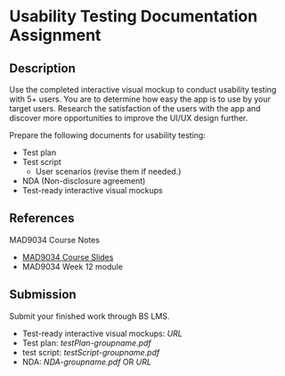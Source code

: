 # Usability Testing Documentation Assignment

## Description

Use the completed interactive visual mockup to conduct usability testing with 5+ users. You are to determine how easy the app is to use by your target users. Research the satisfaction of the users with the app and discover more opportunities to improve the UI/UX design further.  

Prepare the following documents for usability testing:

* Test plan 
* Test script
    * User scenarios (revise them if needed.)
* NDA (Non-disclosure agreement)
* Test-ready interactive visual mockups 

## References

MAD9034 Course Notes
* [MAD9034 Course Slides](https://goo.gl/JKcRx7)
* MAD9034 Week 12 module

## Submission

Submit your finished work through BS LMS.
- Test-ready interactive visual mockups: _URL_
- Test plan: _testPlan-groupname.pdf_
- test script: _testScript-groupname.pdf_
- NDA: _NDA-groupname.pdf_ OR _URL_ 
